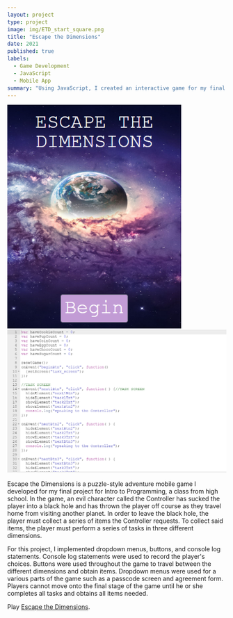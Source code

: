 ```yaml
---
layout: project
type: project
image: img/ETD_start_square.png
title: "Escape the Dimensions"
date: 2021
published: true
labels:
  - Game Development
  - JavaScript
  - Mobile App
summary: "Using JavaScript, I created an interactive game for my final project in my Intro to Programming class."
---
```


<div class="text-center p-4">
  <img width="400px" src="../img/ETD_start.png" class="img-thumbnail" >
  <img width="700px" src="../img/ETD_code.png" class="img-thumbnail" >
</div>

Escape the Dimensions is a puzzle-style adventure mobile game I developed for my final project for Intro to Programming, a class from high school. In the game, an evil character called the Controller has sucked the player into a black hole and has thrown the player off course as they travel home from visiting another planet. In order to leave the black hole, the player must collect a series of items the Controller requests. To collect said items, the player must perform a series of tasks in three different dimensions. 

For this project, I implemented dropdown menus, buttons, and console log statements. Console log statements were used to record the player's choices. Buttons were used throughout the game to travel between the different dimensions and obtain items. Dropdown menus were used for a various parts of the game such as a passcode screen and agreement form. Players cannot move onto the final stage of the game until he or she completes all tasks and obtains all items needed. 


Play [Escape the Dimensions](https://studio.code.org/projects/applab/kfxRYqG93fIC2xD0DqVCAbT63u_I6bnxRB2vCoqUHBY).
